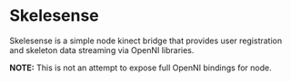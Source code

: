 # Skelesense

Skelesense is a simple node kinect bridge that provides user registration and skeleton data streaming via OpenNI libraries.  

__NOTE:__ This is not an attempt to expose full OpenNI bindings for node.